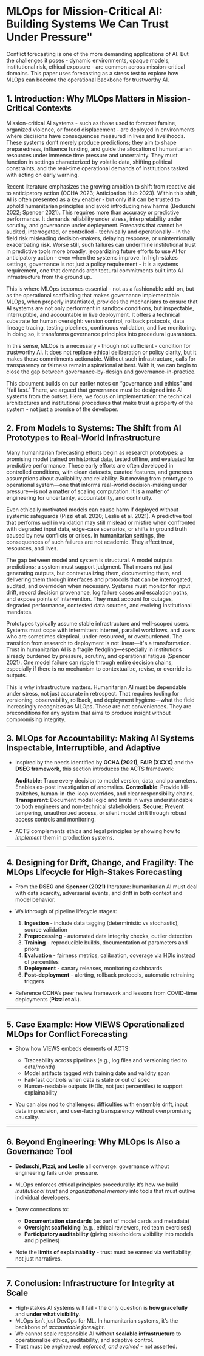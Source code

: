 # MLOps for Mission-Critical AI: Building Systems We Can Trust Under Pressure"

Conflict forecasting is one of the more demanding applications of AI. But the challenges it poses  -  dynamic environments, opaque models, institutional risk, ethical exposure  -  are common across mission-critical domains. This paper uses forecasting as a stress test to explore how MLOps can become the operational backbone for trustworthy AI.


## **1. Introduction: Why MLOps Matters in Mission-Critical Contexts**

Mission-critical AI systems - such as those used to forecast famine, organized violence, or forced displacement - are deployed in environments where decisions have consequences measured in lives and livelihoods. These systems don’t merely produce predictions; they aim to shape preparedness, influence funding, and guide the allocation of humanitarian resources under immense time pressure and uncertainty. They must function in settings characterized by volatile data, shifting political constraints, and the real-time operational demands of institutions tasked with acting on early warning.

Recent literature emphasizes the growing ambition to shift from reactive aid to anticipatory action (OCHA 2023; Anticipation Hub 2023). Within this shift, AI is often presented as a key enabler - but only if it can be trusted to uphold humanitarian principles and avoid introducing new harms (Beduschi 2022; Spencer 2021). This requires more than accuracy or predictive performance. It demands reliability under stress, interpretability under scrutiny, and governance under deployment. Forecasts that cannot be audited, interrogated, or controlled - technically and operationally - in the field risk misleading decision-makers, delaying response, or unintentionally exacerbating risk. Worse still, such failures can undermine institutional trust in predictive tools more broadly, jeopardizing future efforts to use AI for anticipatory action - even when the systems improve. In high-stakes settings, governance is not just a policy requirement - it is a systems requirement, one that demands architectural commitments built into AI infrastructure from the ground up.

This is where MLOps becomes essential - not as a fashionable add-on, but as the operational scaffolding that makes governance implementable. MLOps, when properly instantiated, provides the mechanisms to ensure that AI systems are not only performant in sandbox conditions, but inspectable, interruptible, and accountable in live deployment. It offers a technical substrate for human oversight: version control, rollback protocols, data lineage tracing, testing pipelines, continuous validation, and live monitoring. In doing so, it transforms governance principles into procedural guarantees.

In this sense, MLOps is a necessary - though not sufficient - condition for trustworthy AI. It does not replace ethical deliberation or policy clarity, but it makes those commitments actionable. Without such infrastructure, calls for transparency or fairness remain aspirational at best. With it, we can begin to close the gap between governance-by-design and governance-in-practice.

This document builds on our earlier notes on “governance and ethics” and “fail fast.” There, we argued that governance must be designed into AI systems from the outset. Here, we focus on implementation: the technical architectures and institutional procedures that make trust a property of the system - not just a promise of the developer.


## **2. From Models to Systems: The Shift from AI Prototypes to Real-World Infrastructure**

Many humanitarian forecasting efforts begin as research prototypes: a promising model trained on historical data, tested offline, and evaluated for predictive performance. These early efforts are often developed in controlled conditions, with clean datasets, curated features, and generous assumptions about availability and reliability. But moving from prototype to operational system—one that informs real-world decision-making under pressure—is not a matter of scaling computation. It is a matter of engineering for uncertainty, accountability, and continuity.

Even ethically motivated models can cause harm if deployed without systemic safeguards (Pizzi et al. 2020; Leslie et al. 2021). A predictive tool that performs well in validation may still mislead or misfire when confronted with degraded input data, edge-case scenarios, or shifts in ground truth caused by new conflicts or crises. In humanitarian settings, the consequences of such failures are not academic. They affect trust, resources, and lives.

The gap between model and system is structural. A model outputs predictions; a system must support judgment. That means not just generating outputs, but contextualizing them, documenting them, and delivering them through interfaces and protocols that can be interrogated, audited, and overridden when necessary. Systems must monitor for input drift, record decision provenance, log failure cases and escalation paths, and expose points of intervention. They must account for outages, degraded performance, contested data sources, and evolving institutional mandates.

Prototypes typically assume stable infrastructure and well-scoped users. Systems must cope with intermittent internet, parallel workflows, and users who are sometimes skeptical, under-resourced, or overburdened. The transition from research to deployment is not linear—it's a transformation. Trust in humanitarian AI is a fragile fledgling—especially in institutions already burdened by pressure, scrutiny, and operational fatigue (Spencer 2021). One model failure can ripple through entire decision chains, especially if there is no mechanism to contextualize, revise, or override its outputs.

This is why infrastructure matters. Humanitarian AI must be dependable under stress, not just accurate in retrospect. That requires tooling for versioning, observability, rollback, and deployment hygiene—what the field increasingly recognizes as MLOps. These are not conveniences. They are preconditions for any system that aims to produce insight without compromising integrity.

## **3. MLOps for Accountability: Making AI Systems Inspectable, Interruptible, and Adaptive**

* Inspired by the needs identified by **OCHA (2021)**, **FAIR (XXXX)** and the **DSEG framework**, this section introduces the ACTS framework:

  **Auditable**: Trace every decision to model version, data, and parameters. Enables ex-post investigation of anomalies.
  **Controllable**: Provide kill-switches, human-in-the-loop overrides, and clear responsibility chains.
  **Transparent**: Document model logic and limits in ways understandable to both engineers and non-technical stakeholders.
  **Secure**: Prevent tampering, unauthorized access, or silent model drift through robust access controls and monitoring.

* ACTS complements ethics and legal principles by showing how to *implement* them in production systems.

---

## **4. Designing for Drift, Change, and Fragility: The MLOps Lifecycle for High-Stakes Forecasting**

* From the **DSEG** and **Spencer (2021)** literature: humanitarian AI must deal with data scarcity, adversarial events, and drift in both context and model behavior.

* Walkthrough of pipeline lifecycle stages:

  1. **Ingestion**  -  include data tagging (deterministic vs stochastic), source validation
  2. **Preprocessing**  -  automated data integrity checks, outlier detection
  3. **Training**  -  reproducible builds, documentation of parameters and priors
  4. **Evaluation**  -  fairness metrics, calibration, coverage via HDIs instead of percentiles
  5. **Deployment**  -  canary releases, monitoring dashboards
  6. **Post-deployment**  -  alerting, rollback protocols, automatic retraining triggers

* Reference OCHA’s peer review framework and lessons from COVID-time deployments (**Pizzi et al.**).

---

## **5. Case Example: How VIEWS Operationalized MLOps for Conflict Forecasting**

* Show how VIEWS embeds elements of ACTS:

  * Traceability across pipelines (e.g., log files and versioning tied to data/month)
  * Model artifacts tagged with training date and validity span
  * Fail-fast controls when data is stale or out of spec
  * Human-readable outputs (HDIs, not just percentiles) to support explainability

* You can also nod to challenges: difficulties with ensemble drift, input data imprecision, and user-facing transparency without overpromising causality.

---

## **6. Beyond Engineering: Why MLOps Is Also a Governance Tool**

* **Beduschi, Pizzi, and Leslie** all converge: governance without engineering fails under pressure.
* MLOps enforces ethical principles procedurally: it’s how we build *institutional trust* and *organizational memory* into tools that must outlive individual developers.
* Draw connections to:

  * **Documentation standards** (as part of model cards and metadata)
  * **Oversight scaffolding** (e.g., ethical reviewers, red team exercises)
  * **Participatory auditability** (giving stakeholders visibility into models and pipelines)
* Note the **limits of explainability**  -  trust must be earned via verifiability, not just narratives.

---

## **7. Conclusion: Infrastructure for Integrity at Scale**

* High-stakes AI systems will fail  -  the only question is **how gracefully** and **under what visibility**.
* MLOps isn’t just DevOps for ML. In humanitarian systems, it’s the backbone of *accountable foresight*.
* We cannot scale responsible AI without **scalable infrastructure** to operationalize ethics, auditability, and adaptive control.
* Trust must be *engineered, enforced, and evolved*  -  not asserted.

